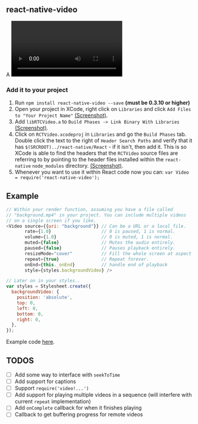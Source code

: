 ## react-native-video

A <Video> component for react-native, as seen in
[react-native-login](https://github.com/brentvatne/react-native-login).

### Add it to your project

1. Run `npm install react-native-video --save` **(must be 0.3.10 or higher)**
2. Open your project in XCode, right click on `Libraries` and click `Add
   Files to "Your Project Name"` [(Screenshot)](http://url.brentvatne.ca/g9Wp).
3. Add `libRTCVideo.a` to `Build Phases -> Link Binary With Libraries`
   [(Screenshot)](http://url.brentvatne.ca/g9Wp).
4. Click on `RCTVideo.xcodeproj` in `Libraries` and go the `Build
   Phases` tab. Double click the text to the right of `Header Search
   Paths` and verify that it has `$(SRCROOT)../react-native/React` - if it
   isn't, then add it. This is so XCode is able to find the headers that
   the `RCTVideo` source files are referring to by pointing to the
   header files installed within the `react-native` `node_modules`
   directory. [(Screenshot)](http://url.brentvatne.ca/7wE0).
5. Whenever you want to use it within React code now you can: `var Video =
   require('react-native-video');`


## Example

```javascript
// Within your render function, assuming you have a file called
// "background.mp4" in your project. You can include multiple videos
// on a single screen if you like.
<Video source={{uri: "background"}} // Can be a URL or a local file.
       rate={1.0}                   // 0 is paused, 1 is normal.
       volume={1.0}                 // 0 is muted, 1 is normal.
       muted={false}                // Mutes the audio entirely.
       paused={false}               // Pauses playback entirely.
       resizeMode="cover"           // Fill the whole screen at aspect ratio.
       repeat={true}                // Repeat forever.
       onEnd={this._onEnd}          // handle end of playback
       style={styles.backgroundVideo} />

// Later on in your styles..
var styles = Stylesheet.create({
  backgroundVideo: {
    position: 'absolute',
    top: 0,
    left: 0,
    bottom: 0,
    right: 0,
  },
});
```

Example code [here](https://github.com/brentvatne/react-native-login/blob/master/index.ios.js).

## TODOS

- [ ] Add some way to interface with `seekToTime`
- [ ] Add support for captions
- [ ] Support `require('video!...')`
- [ ] Add support for playing multiple videos in a sequence (will interfere with current `repeat` implementation)
- [ ] Add `onComplete` callback for when it finishes playing
- [ ] Callback to get buffering progress for remote videos
